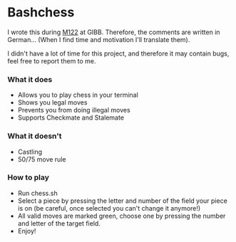 # Bashchess

I wrote this during [M122](https://www.modulbaukasten.ch/module/122/3/de-DE?title=Abl%C3%A4ufe-mit-einer-Scriptsprache-automatisieren) at GIBB.
Therefore, the comments are written in German... (When I find time and motivation I'll translate them).

I didn't have a lot of time for this project, and therefore it may contain bugs, feel free to report them to me.

### What it does

- Allows you to play chess in your terminal
- Shows you legal moves
- Prevents you from doing illegal moves
- Supports Checkmate and Stalemate

### What it doesn't

- Castling
- 50/75 move rule

### How to play

- Run chess.sh
- Select a piece by pressing the letter and number of the field your piece is on (be careful, once selected you can't change it anymore!)
- All valid moves are marked green, choose one by pressing the number and letter of the target field.
- Enjoy!
